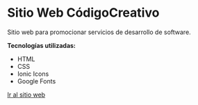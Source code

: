 # Sitio Web CódigoCreativo
Sitio web para promocionar servicios de desarrollo de software.

**Tecnologías utilizadas:**
- HTML
- CSS
- Ionic Icons
- Google Fonts

<a href="https://joanarturo.github.io/codigo-creativo-website/">Ir al sitio web</a>